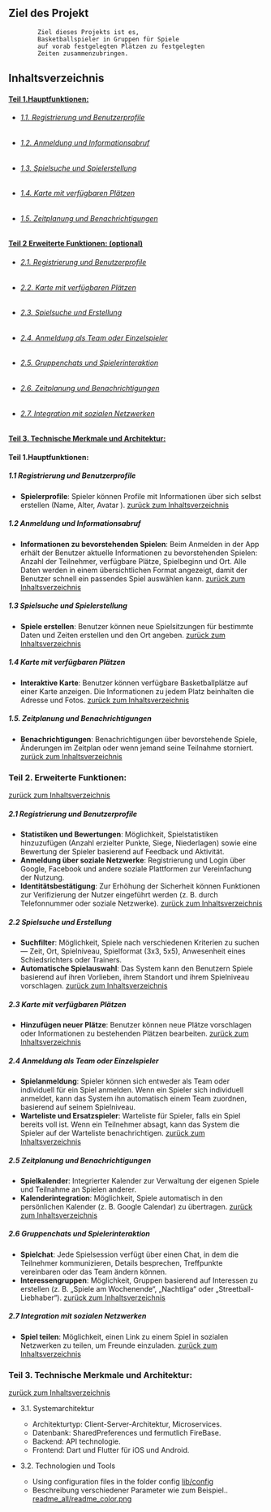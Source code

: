 


## Ziel des Projekt 
```
        Ziel dieses Projekts ist es,
        Basketballspieler in Gruppen für Spiele 
        auf vorab festgelegten Plätzen zu festgelegten
        Zeiten zusammenzubringen.
```
<a id="Inhaltsverzeichnis"></a>
## Inhaltsverzeichnis

#### [Teil 1.Hauptfunktionen:](#1)

+ ###### [1.1.  Registrierung und Benutzerprofile](#1.1)
+ ###### [1.2. Anmeldung und Informationsabruf](#1.2)
+ ###### [1.3. Spielsuche und Spielerstellung](#1.3)
+ ###### [1.4. Karte mit verfügbaren Plätzen](#1.4)
+ ###### [1.5. Zeitplanung und Benachrichtigungen](#1.5)


#### [ Teil 2 Erweiterte Funktionen: (optional) ](#2)    

+ ###### [2.1. Registrierung und Benutzerprofile](#2.1)
+ ###### [2.2. Karte mit verfügbaren Plätzen](#2.2)
+ ###### [2.3. Spielsuche und Erstellung](#2.3)
+ ###### [2.4. Anmeldung als Team oder Einzelspieler](#2.4)
+ ###### [2.5. Gruppenchats und Spielerinteraktion](#2.5)
+ ###### [2.6. Zeitplanung und Benachrichtigungen](#2.6)
+ ###### [2.7. Integration mit sozialen Netzwerken](#2.7)

#### [Teil 3.   Technische Merkmale und Architektur: ](#3)


#### Teil 1.Hauptfunktionen:

<a id="1.1"></a>
##### 1.1 Registrierung und Benutzerprofile
- **Spielerprofile**: Spieler können Profile mit Informationen über sich selbst erstellen (Name, Alter, Avatar ).
[ zurück zum Inhaltsverzeichnis](#Inhaltsverzeichnis)

<a id="1.2"></a>

##### 1.2 Anmeldung und Informationsabruf
- **Informationen zu bevorstehenden Spielen**: Beim Anmelden in der App erhält der Benutzer aktuelle Informationen zu bevorstehenden Spielen: Anzahl der Teilnehmer, verfügbare Plätze, Spielbeginn und Ort. Alle Daten werden in einem übersichtlichen Format angezeigt, damit der Benutzer schnell ein passendes Spiel auswählen kann.
[ zurück zum Inhaltsverzeichnis](#Inhaltsverzeichnis)

<a id="1.3"></a>

##### 1.3 Spielsuche und Spielerstellung
- **Spiele erstellen**: Benutzer können neue Spielsitzungen für bestimmte Daten und Zeiten erstellen und den Ort angeben.
[ zurück zum Inhaltsverzeichnis](#Inhaltsverzeichnis)

<a id="1.4"></a>

##### 1.4 Karte mit verfügbaren Plätzen
- **Interaktive Karte**: Benutzer können verfügbare Basketballplätze auf einer Karte anzeigen. Die Informationen zu jedem Platz beinhalten die Adresse und Fotos.
[ zurück zum Inhaltsverzeichnis](#Inhaltsverzeichnis)

<a id="1.5"></a>

##### 1.5. Zeitplanung und Benachrichtigungen
- **Benachrichtigungen**: Benachrichtigungen über bevorstehende Spiele, Änderungen im Zeitplan oder wenn jemand seine Teilnahme storniert.
[ zurück zum Inhaltsverzeichnis](#Inhaltsverzeichnis)

<a id="2"></a>
### Teil 2.   Erweiterte Funktionen: 
[ zurück zum Inhaltsverzeichnis](#Inhaltsverzeichnis)

<a id="2.1"></a>

##### 2.1 Registrierung und Benutzerprofile
- **Statistiken und Bewertungen**: Möglichkeit, Spielstatistiken hinzuzufügen (Anzahl erzielter Punkte, Siege, Niederlagen) sowie eine Bewertung der Spieler basierend auf Feedback und Aktivität.
- **Anmeldung über soziale Netzwerke**: Registrierung und Login über Google, Facebook und andere soziale Plattformen zur Vereinfachung der Nutzung.
- **Identitätsbestätigung**: Zur Erhöhung der Sicherheit können Funktionen zur Verifizierung der Nutzer eingeführt werden (z. B. durch Telefonnummer oder soziale Netzwerke).
[ zurück zum Inhaltsverzeichnis](#Inhaltsverzeichnis)

<a id="2.2"></a>

##### 2.2 Spielsuche und Erstellung
- **Suchfilter**: Möglichkeit, Spiele nach verschiedenen Kriterien zu suchen — Zeit, Ort, Spielniveau, Spielformat (3x3, 5x5), Anwesenheit eines Schiedsrichters oder Trainers.
- **Automatische Spielauswahl**: Das System kann den Benutzern Spiele basierend auf ihren Vorlieben, ihrem Standort und ihrem Spielniveau vorschlagen.
[ zurück zum Inhaltsverzeichnis](#Inhaltsverzeichnis)

<a id="2.3"></a>

##### 2.3 Karte mit verfügbaren Plätzen
- **Hinzufügen neuer Plätze**: Benutzer können neue Plätze vorschlagen oder Informationen zu bestehenden Plätzen bearbeiten.
[ zurück zum Inhaltsverzeichnis](#Inhaltsverzeichnis)

<a id="2.4"></a>

##### 2.4 Anmeldung als Team oder Einzelspieler
- **Spielanmeldung**: Spieler können sich entweder als Team oder individuell für ein Spiel anmelden. Wenn ein Spieler sich individuell anmeldet, kann das System ihn automatisch einem Team zuordnen, basierend auf seinem Spielniveau.
- **Warteliste und Ersatzspieler**: Warteliste für Spieler, falls ein Spiel bereits voll ist. Wenn ein Teilnehmer absagt, kann das System die Spieler auf der Warteliste benachrichtigen.
[ zurück zum Inhaltsverzeichnis](#Inhaltsverzeichnis)

<a id="2.5"></a>

##### 2.5 Zeitplanung und Benachrichtigungen
- **Spielkalender**: Integrierter Kalender zur Verwaltung der eigenen Spiele und Teilnahme an Spielen anderer.
- **Kalenderintegration**: Möglichkeit, Spiele automatisch in den persönlichen Kalender (z. B. Google Calendar) zu übertragen.
[ zurück zum Inhaltsverzeichnis](#Inhaltsverzeichnis)

<a id="2.6"></a>

##### 2.6 Gruppenchats und Spielerinteraktion
- **Spielchat**: Jede Spielsession verfügt über einen Chat, in dem die Teilnehmer kommunizieren, Details besprechen, Treffpunkte vereinbaren oder das Team ändern können.
- **Interessengruppen**: Möglichkeit, Gruppen basierend auf Interessen zu erstellen (z. B. „Spiele am Wochenende“, „Nachtliga“ oder „Streetball-Liebhaber“).
[ zurück zum Inhaltsverzeichnis](#Inhaltsverzeichnis)

<a id="2.7"></a>

##### 2.7 Integration mit sozialen Netzwerken
- **Spiel teilen**: Möglichkeit, einen Link zu einem Spiel in sozialen Netzwerken zu teilen, um Freunde einzuladen.
[ zurück zum Inhaltsverzeichnis](#Inhaltsverzeichnis)




<a id="3"></a>
### Teil 3.   Technische Merkmale und Architektur: 
[ zurück zum Inhaltsverzeichnis](#Inhaltsverzeichnis)

+ 3.1. Systemarchitektur
    + Architekturtyp: Client-Server-Architektur, Microservices.
    + Datenbank: SharedPreferences und fermutlich FireBase.
    + Backend: API technologie.
    + Frontend: Dart und Flutter für iOS und Android.
    
+ 3.2. Technologien und Tools
    + Using configuration files in the folder config
        [lib/config](lib/config)
    + Beschreibung verschiedener Parameter wie zum Beispiel..
       [readme_all/readme_color.png](readme_all/README_COLOR.png) 